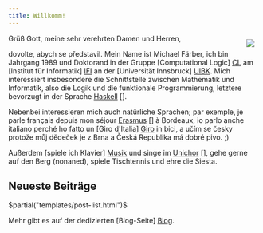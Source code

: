 ```yaml
---
title: Willkomm!
---
```



<img src="/media/michaelfaerber2014.jpg" style="float: right; margin: 10px;" />

Grüß Gott, meine sehr verehrten Damen und Herren,

dovolte, abych se představil. Mein Name ist Michael Färber, ich bin Jahrgang 1989 und Doktorand in der Gruppe [Computational Logic] [CL] am [Institut für Informatik] [IFI] an der [Universität Innsbruck] [UIBK]. Mich interessiert insbesondere die Schnittstelle zwischen Mathematik und Informatik, also die Logik und die funktionale Programmierung, letztere bevorzugt in der Sprache [Haskell] [].

Nebenbei interessieren mich auch natürliche Sprachen; par exemple, je parle français depuis mon séjour [Erasmus] [] à Bordeaux, io parlo anche italiano perché ho fatto un [Giro d'Italia] [Giro] in bici, a učím se česky protože můj dědeček je z Brna a Česká Republika má dobré pivo. ;)

Außerdem [spiele ich Klavier] [Musik] und singe im [Unichor] [], gehe gerne auf den Berg (nonaned), spiele Tischtennis und ehre die Siesta.


## Neueste Beiträge

$partial("templates/post-list.html")$

Mehr gibt es auf der dedizierten [Blog-Seite] [Blog].


[CL]: http://cl-informatik.uibk.ac.at/
[IFI]: http://informatik.uibk.ac.at/
[UIBK]: http://www.uibk.ac.at/
[Haskell]: http://www.haskell.org/

[Erasmus]: /erasmus
[Giro]: /tourdeurope

[Unichor]: http://www.uibk.ac.at/unichor/

[Musik]: /musica
[Blog]: /blog
